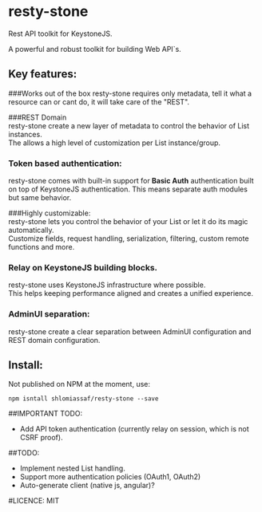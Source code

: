 # resty-stone

Rest API toolkit for KeystoneJS.
 
A powerful and robust toolkit for building Web API`s.

## Key features:
###Works out of the box
resty-stone requires only metadata, tell it what a resource can or cant do, it will take care of the "REST".

###REST Domain  
resty-stone create a new layer of metadata to control the behavior of List instances.  
The allows a high level of customization per List instance/group.

### Token based authentication:
resty-stone comes with built-in support for __Basic Auth__ authentication built on top of KeystoneJS authentication.
This means separate auth modules but same behavior.

###Highly customizable:  
resty-stone lets you control the behavior of your List or let it do its magic automatically.  
Customize fields, request handling, serialization, filtering, custom remote functions and more.
 
### Relay on KeystoneJS building blocks.  
resty-stone uses KeystoneJS infrastructure where possible.  
This helps keeping performance aligned and creates a unified experience.
 
### AdminUI separation:  
resty-stone create a clear separation between AdminUI configuration and REST domain configuration.


## Install:
Not published on NPM at the moment, use:
```
npm isntall shlomiassaf/resty-stone --save
```

##IMPORTANT TODO:
- Add API token authentication (currently relay on session, which is not CSRF proof).

##TODO:
- Implement nested List handling.
- Support more authentication policies (OAuth1, OAuth2)
- Auto-generate client (native js, angular)?

#LICENCE: MIT